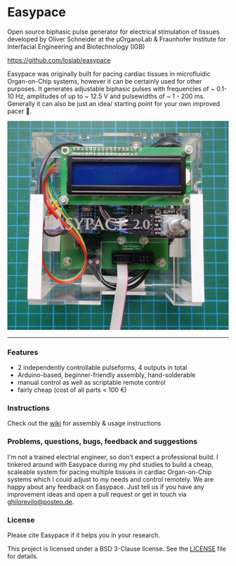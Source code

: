 # Easypace
Open source biphasic pulse generator for electrical stimulation of tissues
developed by Oliver Schneider at the µOrganoLab & Fraunhofer Institute for Interfacial Engineering and Biotechnology (IGB)

https://github.com/loslab/easypace

Easypace was originally built for pacing cardiac tissues in microfluidic Organ-on-Chip systems, however it can be certainly used
for other purposes. It generates adjustable biphasic pulses with frequencies of ~ 0.1-10 Hz, 
amplitudes of up to ~ 12.5 V and pulsewidths of ~ 1 - 200 ms.
Generally it can also be just an idea/ starting point for your own improved pacer :rocket:.

![](img/pacer.jpg)

---
### Features 

* 2 independently controllable pulseforms, 4 outputs in total
* Arduino-based, beginner-friendly assembly, hand-solderable
* manual control as well as scriptable remote control
* fairly cheap (cost of all parts < 100 €)

### Instructions
Check out the [wiki](https://github.com/loslab/easypace/wiki) for assembly & usage instructions

### Problems, questions, bugs, feedback and suggestions
I'm not a trained electrial engineer, so don't expect a professional build. I tinkered around with Easypace during my phd studies to build a cheap, 
scaleable system for pacing multiple tissues in cardiac Organ-on-Chip systems which I could adjust to my needs and control remotely.
We are happy about any feedback on Easypace. Just tell us if you have any improvement ideas and open a pull request or get in touch via ghilorevilo@posteo.de.

### License
Please cite Easypace if it helps you in your research.

This project is licensed under a BSD 3-Clause license. See the [LICENSE](LICENSE) file for details.